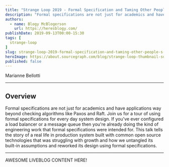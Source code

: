```yaml
---
title: "Strange Loop 2019 - Formal Specification and Taming Other People's Tech"
description: "Formal specifications are not just for academics and have applications way beyond checking algorithms like Paxos and Raft. Join us for a tour of using formal specifications for every day system design. If you've ever configured a load balancer or a message queue then you're already doing the kind of engineering work that formal specifications were intended for. This talk tells the story of a real life in production system built with common open source technologies that was struggling with growth and how we untangled its built-in assumptions and reworked its design using formal specifications."
authors:
  - name: Blogy McBlogerson
    url: https://heresblogy.com/
publishDate: 2019-09-13T00:00-15:30
tags: [
  strange-loop
]
slug: strange-loop-2019-formal-specification-and-taming-other-people-s-tech
heroImage: https://about.sourcegraph.com/blog/strange-loop-thumbnail-square-v2.jpg
published: false
---
```


<div class="container p-0 liveblog-presenters">
  <div class="row m-0">
      <p class=" mr-12 m-0">
        <span class="liveblog-presenters__name">Marianne Bellotti</span>
        <a href="https://twitter.com/bellmar" target="_blank" title="Twitter"><i class="fa fa-twitter pr-2"></i></a>
        <a href="https://github.com/mbellotti" target="_blank" title="GitHub"><i class="fa fa-github pr-2"></i></a>
        <a href="https://medium.com/@bellmar" target="_blank" title="Speaker's site"><i class="fa fa-globe pr-2"></i></a>
      </p>
  </div>
</div>

---

## Overview

Formal specifications are not just for academics and have applications way beyond checking algorithms like Paxos and Raft. Join us for a tour of using formal specifications for every day system design. If you've ever configured a load balancer or a message queue then you're already doing the kind of engineering work that formal specifications were intended for. This talk tells the story of a real life in production system built with common open source technologies that was struggling with growth and how we untangled its built-in assumptions and reworked its design using formal specifications.

---

AWESOME LIVEBLOG CONTENT HERE!

<!-- Note on images
  Images (e.g. my_image.jpg) should be put in the `website/static/blog/strange-loop-2019` directory, with the path to the image in your post being `/blog/strange-loop-2019/my_image.jpg`. If you'd rather host the images somewhere else for ease of use, that's fine too.

  Please also try to keep your images to a reasonable size by:
    - Using JPEG compression, unless image is mostly solid color
    - JPEG compression set between 60%-80%
    - Resizing the image to be no wider then 750px
    - If PNG, use a tool like ImageOptim (https://imageoptim.com/mac) to optimize the file size

  I suggest re-sizing and compressing all the images in one batch as a last step.
-->
